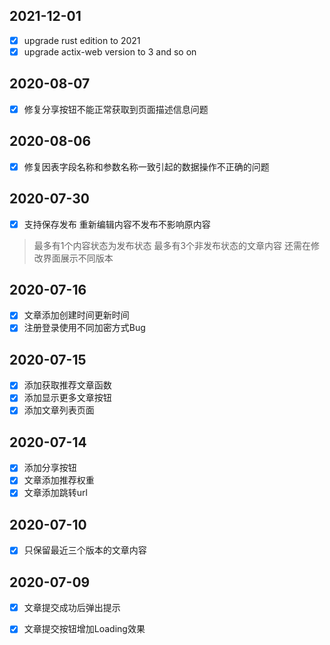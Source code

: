 ## 2021-12-01  
- [x] upgrade rust edition to 2021 
- [x] upgrade actix-web version to 3 and so on  

## 2020-08-07 
-[x] 修复分享按钮不能正常获取到页面描述信息问题
## 2020-08-06
-[x] 修复因表字段名称和参数名称一致引起的数据操作不正确的问题 
## 2020-07-30
-[x] 支持保存发布 重新编辑内容不发布不影响原内容 
> 最多有1个内容状态为发布状态 
> 最多有3个非发布状态的文章内容 
还需在修改界面展示不同版本
## 2020-07-16 
- [x] 文章添加创建时间更新时间
- [x] 注册登录使用不同加密方式Bug
## 2020-07-15 
- [x] 添加获取推荐文章函数 
- [x] 添加显示更多文章按钮
- [x] 添加文章列表页面 
## 2020-07-14 
- [x] 添加分享按钮  
- [x] 文章添加推荐权重  
- [x] 文章添加跳转url

## 2020-07-10 
- [x] 只保留最近三个版本的文章内容  
## 2020-07-09 
- [x] 文章提交成功后弹出提示 
- [x] 文章提交按钮增加Loading效果 



